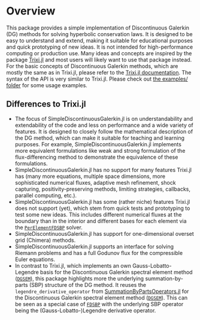 # Overview

This package provides a simple implementation of Discontinuous Galerkin (DG) methods for solving hyperbolic
conservation laws. It is designed to be easy to understand and extend, making it suitable for educational purposes
and quick prototyping of new ideas. It is not intended for high-performance computing or production use.
Many ideas and concepts are inspired by the package [Trixi.jl](https://github.com/trixi-framework/Trixi.jl) and
most users will likely want to use that package instead. For the basic concepts of Discontinuous Galerkin methods,
which are mostly the same as in Trixi.jl, please refer to the [Trixi.jl documentation](https://trixi-framework.github.io/TrixiDocumentation/stable/).
The syntax of the API is very similar to Trixi.jl. Please check out
[the examples/ folder](https://github.com/JoshuaLampert/SimpleDiscontinuousGalerkin.jl/tree/main/examples)
for some usage examples.

## Differences to Trixi.jl

- The focus of SimpleDiscontinuousGalerkin.jl is on understandability and extendability of the code and less on
  performance and a wide variety of features. It is designed to closely follow the mathematical description of
  the DG method, which can make it suitable for teaching and learning purposes. For example, SimpleDiscontinuousGalerkin.jl
  implements more equivalent formulations like weak and strong formulation of the flux-differencing method to demonstrate the
  equivalence of these formulations.
- SimpleDiscontinuousGalerkin.jl has no support for many features Trixi.jl has (many more equations, multiple space
  dimensions, more sophisticated numerical fluxes, adaptive mesh refinement, shock capturing, positivity-preserving
  methods, limiting strategies, callbacks, parallel computing, etc.).
- SimpleDiscontinuousGalerkin.jl has some (rather niche) features Trixi.jl does not support (yet), which stem from
  quick tests and prototyping to test some new ideas. This includes different numerical fluxes at the boundary than
  in the interior and different bases for each element via the [`PerElementFDSBP`](@ref) solver.
- SimpleDiscontinuousGalerkin.jl has support for one-dimensional overset grid (Chimera) methods.
- SimpleDiscontinuousGalerkin.jl supports an interface for solving Riemann problems and has a full Godunov flux for the
  compressible Euler equations.
- In contrast to Trixi.jl, which implements an own Gauss-Lobatto-Legendre basis for the Discontinuous Galerkin spectral
  element method ([`DGSEM`](@ref)), this package highlights more the underlying summation-by-parts (SBP) structure of
  the DG method. It reuses the `legendre_derivative_operator` from
  [SummationByPartsOperators.jl](https://github.com/ranocha/SummationByPartsOperators.jl) for the Discontinuous
  Galerkin spectral element method ([`DGSEM`](@ref)). This can be seen as a special case of [`FDSBP`](@ref) with
  the underlying SBP operator being the (Gauss-Lobatto-)Legendre derivative operator.
